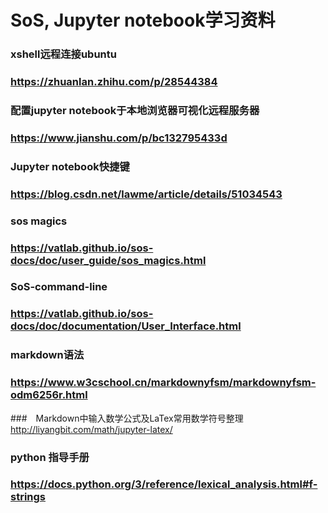 #   SoS, Jupyter notebook学习资料
### xshell远程连接ubuntu
### https://zhuanlan.zhihu.com/p/28544384

### 配置jupyter notebook于本地浏览器可视化远程服务器
### https://www.jianshu.com/p/bc132795433d

### Jupyter notebook快捷键
### https://blog.csdn.net/lawme/article/details/51034543

### sos magics
### https://vatlab.github.io/sos-docs/doc/user_guide/sos_magics.html

### SoS-command-line
### https://vatlab.github.io/sos-docs/doc/documentation/User_Interface.html

### markdown语法
### https://www.w3cschool.cn/markdownyfsm/markdownyfsm-odm6256r.html
###　Markdown中输入数学公式及LaTex常用数学符号整理　http://liyangbit.com/math/jupyter-latex/

### python 指导手册
### https://docs.python.org/3/reference/lexical_analysis.html#f-strings

